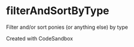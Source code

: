 # filterAndSortByType

Filter and/or sort ponies (or anything else) by type

Created with CodeSandbox
